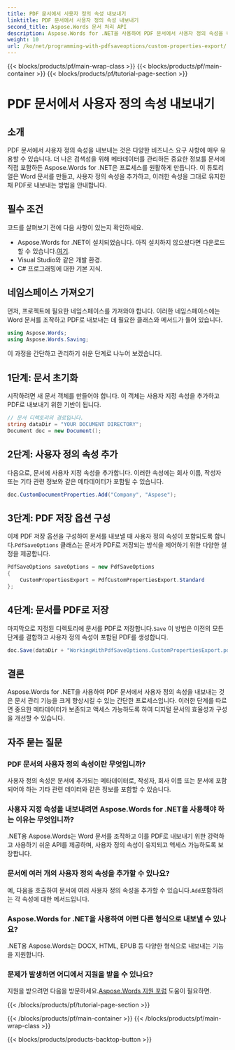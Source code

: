 ```yaml
---
title: PDF 문서에서 사용자 정의 속성 내보내기
linktitle: PDF 문서에서 사용자 정의 속성 내보내기
second_title: Aspose.Words 문서 처리 API
description: Aspose.Words for .NET을 사용하여 PDF 문서에서 사용자 정의 속성을 내보내는 방법을 자세하고 단계별 가이드를 통해 알아보세요.
weight: 10
url: /ko/net/programming-with-pdfsaveoptions/custom-properties-export/
---
```


{{< blocks/products/pf/main-wrap-class >}}
{{< blocks/products/pf/main-container >}}
{{< blocks/products/pf/tutorial-page-section >}}

# PDF 문서에서 사용자 정의 속성 내보내기

## 소개

PDF 문서에서 사용자 정의 속성을 내보내는 것은 다양한 비즈니스 요구 사항에 매우 유용할 수 있습니다. 더 나은 검색성을 위해 메타데이터를 관리하든 중요한 정보를 문서에 직접 포함하든 Aspose.Words for .NET은 프로세스를 원활하게 만듭니다. 이 튜토리얼은 Word 문서를 만들고, 사용자 정의 속성을 추가하고, 이러한 속성을 그대로 유지한 채 PDF로 내보내는 방법을 안내합니다.

## 필수 조건

코드를 살펴보기 전에 다음 사항이 있는지 확인하세요.

-  Aspose.Words for .NET이 설치되었습니다. 아직 설치하지 않으셨다면 다운로드할 수 있습니다.[여기](https://releases.aspose.com/words/net/).
- Visual Studio와 같은 개발 환경.
- C# 프로그래밍에 대한 기본 지식.

## 네임스페이스 가져오기

먼저, 프로젝트에 필요한 네임스페이스를 가져와야 합니다. 이러한 네임스페이스에는 Word 문서를 조작하고 PDF로 내보내는 데 필요한 클래스와 메서드가 들어 있습니다.

```csharp
using Aspose.Words;
using Aspose.Words.Saving;
```

이 과정을 간단하고 관리하기 쉬운 단계로 나누어 보겠습니다.

## 1단계: 문서 초기화

시작하려면 새 문서 객체를 만들어야 합니다. 이 객체는 사용자 지정 속성을 추가하고 PDF로 내보내기 위한 기반이 됩니다.

```csharp
// 문서 디렉토리의 경로입니다.
string dataDir = "YOUR DOCUMENT DIRECTORY";
Document doc = new Document();
```

## 2단계: 사용자 정의 속성 추가

다음으로, 문서에 사용자 지정 속성을 추가합니다. 이러한 속성에는 회사 이름, 작성자 또는 기타 관련 정보와 같은 메타데이터가 포함될 수 있습니다.

```csharp
doc.CustomDocumentProperties.Add("Company", "Aspose");
```

## 3단계: PDF 저장 옵션 구성

 이제 PDF 저장 옵션을 구성하여 문서를 내보낼 때 사용자 정의 속성이 포함되도록 합니다.`PdfSaveOptions` 클래스는 문서가 PDF로 저장되는 방식을 제어하기 위한 다양한 설정을 제공합니다.

```csharp
PdfSaveOptions saveOptions = new PdfSaveOptions
{
    CustomPropertiesExport = PdfCustomPropertiesExport.Standard
};
```

## 4단계: 문서를 PDF로 저장

 마지막으로 지정된 디렉토리에 문서를 PDF로 저장합니다.`Save` 이 방법은 이전의 모든 단계를 결합하고 사용자 정의 속성이 포함된 PDF를 생성합니다.

```csharp
doc.Save(dataDir + "WorkingWithPdfSaveOptions.CustomPropertiesExport.pdf", saveOptions);
```

## 결론

Aspose.Words for .NET을 사용하여 PDF 문서에서 사용자 정의 속성을 내보내는 것은 문서 관리 기능을 크게 향상시킬 수 있는 간단한 프로세스입니다. 이러한 단계를 따르면 중요한 메타데이터가 보존되고 액세스 가능하도록 하여 디지털 문서의 효율성과 구성을 개선할 수 있습니다.

## 자주 묻는 질문

### PDF 문서의 사용자 정의 속성이란 무엇입니까?
사용자 정의 속성은 문서에 추가되는 메타데이터로, 작성자, 회사 이름 또는 문서에 포함되어야 하는 기타 관련 데이터와 같은 정보를 포함할 수 있습니다.

### 사용자 지정 속성을 내보내려면 Aspose.Words for .NET을 사용해야 하는 이유는 무엇입니까?
.NET용 Aspose.Words는 Word 문서를 조작하고 이를 PDF로 내보내기 위한 강력하고 사용하기 쉬운 API를 제공하며, 사용자 정의 속성이 유지되고 액세스 가능하도록 보장합니다.

### 문서에 여러 개의 사용자 정의 속성을 추가할 수 있나요?
 예, 다음을 호출하여 문서에 여러 사용자 정의 속성을 추가할 수 있습니다.`Add`포함하려는 각 속성에 대한 메서드입니다.

### Aspose.Words for .NET을 사용하여 어떤 다른 형식으로 내보낼 수 있나요?
.NET용 Aspose.Words는 DOCX, HTML, EPUB 등 다양한 형식으로 내보내는 기능을 지원합니다.

### 문제가 발생하면 어디에서 지원을 받을 수 있나요?
 지원을 받으려면 다음을 방문하세요.[Aspose.Words 지원 포럼](https://forum.aspose.com/c/words/8) 도움이 필요하면.

{{< /blocks/products/pf/tutorial-page-section >}}

{{< /blocks/products/pf/main-container >}}
{{< /blocks/products/pf/main-wrap-class >}}

{{< blocks/products/products-backtop-button >}}
